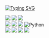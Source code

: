<div display="flex" align='start'>
<a href="https://git.io/typing-svg"><img src="https://readme-typing-svg.demolab.com?font=Roboto&weight=500&size=16&pause=1000&color=000000&width=435&lines=Hi%2C++I'm+Sumin%2C+a+web+front-end+engineer.+%F0%9F%91%8B%F0%9F%8F%BB" alt="Typing SVG" /></a>
<br />

<img src="https://img.shields.io/badge/TypeScript-3178C6?style=flat-round&logo=typescript&logoColor=white"> <img src="https://img.shields.io/badge/React-61DAFB?style=flat-round&logo=react&logoColor=white"> <img src="https://img.shields.io/badge/Next.js-000000?style=flat-round&logo=Next.js&logoColor=white">  <br/> <img src="https://img.shields.io/badge/-Tanstack%20Query-FF4154?style=flat-round&logo=react%20query&logoColor=white" /> <img src="https://img.shields.io/badge/Zustand-%23764ABC.svg?&style=flat-round&logo=zustand&logoColor=white" /> <img src="https://img.shields.io/badge/tailwind%20css-%2338B2AC.svg?&style=flat-round&logo=tailwind%20css&logoColor=white" /> <img alt="Python" src ="https://img.shields.io/badge/StyledComponents-2A3657?style=flat-round&logo=StyledComponents&logoColor=#DB7093"/><br/> <img src="https://img.shields.io/badge/Node.js-339933?style=flat-round&logo=Node.js&logoColor=white"> 	<img src="https://img.shields.io/badge/express-%23000000.svg?&style=flat-round&logo=express&logoColor=white" /> <img src="https://img.shields.io/badge/Github-181717?style=flat-round&logo=github&logoColor=white">	<img src="https://img.shields.io/badge/jira-%230052CC.svg?&style=flat-round&logo=jira&logoColor=white" />
</div>
